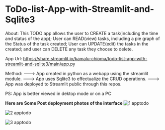 # ToDo-list-App-with-Streamlit-and-Sqlite3

About: 
This TODO app allows the user to CREATE a task(including the time and status of the app); User can READ(view) tasks, including a pie graph of the Status of the task created; User can UPDATE(edit) the tasks in the created; and user can DELETE any task they choose to delete.


App Url: https://share.streamlit.io/kamalu-chioma/todo-list-app-with-streamlit-and-sqlite3/main/app.py


Method:
---> App created in python as a webapp using the streamlit module.
---> App uses Sqlite3 to effectualize the CRUD operations.
---> App was deployed to Streamlit public through this repos.

PS: App is better viewed in dektop mode or on a PC


******Here are Some Post deployment photos of the interface******
![1 apptodo](https://user-images.githubusercontent.com/43454449/173863930-d4e43fd2-a204-4a23-84fa-e011551d7c7b.PNG)

![2 apptodo](https://user-images.githubusercontent.com/43454449/173864151-e7c475f3-1810-47a7-af8a-aa62a900f45d.PNG)

![3 apptodo](https://user-images.githubusercontent.com/43454449/173864201-4ab5383c-42b3-4ed5-bbb0-52daf8107ede.PNG)
